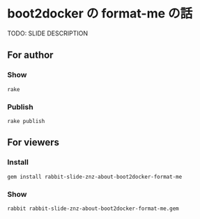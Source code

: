 # boot2docker の format-me の話

TODO: SLIDE DESCRIPTION

## For author

### Show

    rake

### Publish

    rake publish

## For viewers

### Install

    gem install rabbit-slide-znz-about-boot2docker-format-me

### Show

    rabbit rabbit-slide-znz-about-boot2docker-format-me.gem

